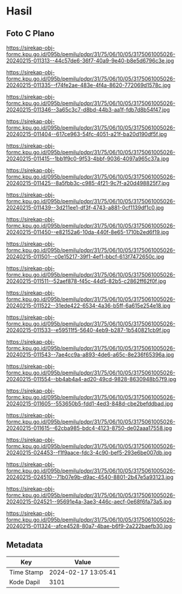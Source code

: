 # Hasil

## Foto C Plano

https://sirekap-obj-formc.kpu.go.id/095b/pemilu/pdpr/31/75/06/10/05/3175061005026-20240215-011313--44c57de6-36f7-40a9-9e40-b8e5d6796c3e.jpg

https://sirekap-obj-formc.kpu.go.id/095b/pemilu/pdpr/31/75/06/10/05/3175061005026-20240215-011335--f74fe2ae-483e-4f4a-8620-772069d1578c.jpg

https://sirekap-obj-formc.kpu.go.id/095b/pemilu/pdpr/31/75/06/10/05/3175061005026-20240215-011346--3a65c3c7-d8bd-44b3-aa1f-fdb7d8b54f47.jpg

https://sirekap-obj-formc.kpu.go.id/095b/pemilu/pdpr/31/75/06/10/05/3175061005026-20240215-011404--617ce963-54fc-4051-a21f-ba20d190df5f.jpg

https://sirekap-obj-formc.kpu.go.id/095b/pemilu/pdpr/31/75/06/10/05/3175061005026-20240215-011415--1bb1f9c0-9f53-4bbf-9036-4097a965c37a.jpg

https://sirekap-obj-formc.kpu.go.id/095b/pemilu/pdpr/31/75/06/10/05/3175061005026-20240215-011425--8a5fbb3c-c985-4f21-9c7f-a20d498825f7.jpg

https://sirekap-obj-formc.kpu.go.id/095b/pemilu/pdpr/31/75/06/10/05/3175061005026-20240215-011439--3d211ee1-df3f-4743-a881-0cf1139df1c0.jpg

https://sirekap-obj-formc.kpu.go.id/095b/pemilu/pdpr/31/75/06/10/05/3175061005026-20240215-011450--e82152a6-10da-440f-8e65-1710b2ed6f19.jpg

https://sirekap-obj-formc.kpu.go.id/095b/pemilu/pdpr/31/75/06/10/05/3175061005026-20240215-011501--c0e15217-39f1-4ef1-bbcf-613f7472650c.jpg

https://sirekap-obj-formc.kpu.go.id/095b/pemilu/pdpr/31/75/06/10/05/3175061005026-20240215-011511--52aef878-f45c-44d5-82b5-c2862ff62f0f.jpg

https://sirekap-obj-formc.kpu.go.id/095b/pemilu/pdpr/31/75/06/10/05/3175061005026-20240215-011522--31ede422-6534-4a36-b5ff-6a615e254e18.jpg

https://sirekap-obj-formc.kpu.go.id/095b/pemilu/pdpr/31/75/06/10/05/3175061005026-20240215-011533--e59511f5-5640-4eb9-b287-1b540821cb9f.jpg

https://sirekap-obj-formc.kpu.go.id/095b/pemilu/pdpr/31/75/06/10/05/3175061005026-20240215-011543--7ae4cc9a-a893-4de6-a65c-8e236f65396a.jpg

https://sirekap-obj-formc.kpu.go.id/095b/pemilu/pdpr/31/75/06/10/05/3175061005026-20240215-011554--bb4ab4a4-ad20-49cd-9828-8630948b57f9.jpg

https://sirekap-obj-formc.kpu.go.id/095b/pemilu/pdpr/31/75/06/10/05/3175061005026-20240215-011605--553650b5-fdd1-4ed3-848d-cbe2befddbad.jpg

https://sirekap-obj-formc.kpu.go.id/095b/pemilu/pdpr/31/75/06/10/05/3175061005026-20240215-011615--62cba985-bdc4-4123-8750-de02aaa17558.jpg

https://sirekap-obj-formc.kpu.go.id/095b/pemilu/pdpr/31/75/06/10/05/3175061005026-20240215-024453--f1f9aace-fdc3-4c90-bef5-293e6be007db.jpg

https://sirekap-obj-formc.kpu.go.id/095b/pemilu/pdpr/31/75/06/10/05/3175061005026-20240215-024510--71b07e9b-d9ac-4540-8801-2b47e5a93123.jpg

https://sirekap-obj-formc.kpu.go.id/095b/pemilu/pdpr/31/75/06/10/05/3175061005026-20240215-024521--95691e4a-3ae3-446c-aecf-0e68f6fa73a5.jpg

https://sirekap-obj-formc.kpu.go.id/095b/pemilu/pdpr/31/75/06/10/05/3175061005026-20240215-011324--afce4528-80a7-4bae-b6f9-2a222baefb30.jpg


## Metadata

| Key        | Value               |
| ---------- | ------------------- |
| Time Stamp | 2024-02-17 13:05:41 |
| Kode Dapil | 3101                |



